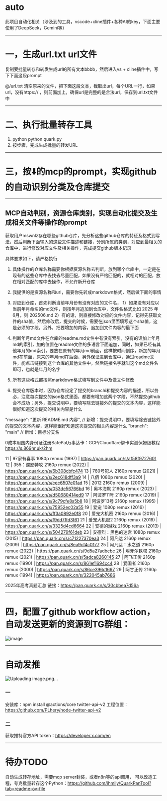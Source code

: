 # auto
此项目自动化相关（涉及到的工具，vscode+cline插件+各种AI的key，下面主要使用了DeepSeek，Gemini等）

------

# 一，生成url.txt url文件

 复制要批量转存和转发生成url的所有文本bbbb，然后进入vs + cline插件中，写下下面这段prompt

@/url.txt  清空原来的文件，把下面这段文本，截取出url，每个URL一行，如果url，没有https:// ，则前面加上，确保url是完整的是合法url，保存到url.txt文件中

------

# 二、执行批量转存工具

1. python python quark.py
2. 按步骤，完成生成批量的转发URL

------

# 三，按⬇️的mcp的prompt，实现github的自动识别分类及仓库提交

----------

## MCP自动判别，资源仓库类别，实现自动化提交及生成相关文件等操作的prompt

获取用户mswnlz存在哪些github仓库，先分析这些github仓库的特征及格式到写法，然后判断下面输入的这些文件描述和链接，分别所属的类别，对应到最相关的仓库中，进行修改对应文件及相关操作，完成提交github版本记录

具体要求如下，请严格执行

1. 具体操作的仓库名称需要你根据资源名称去判断，放到哪个仓库中，一定是在现有的这些仓库中去找去尽量匹配，如果没有严格匹配的，就相对的匹配，放在相对匹配的库中去操作，不允许新开仓库
2. 我提供的是资源名称和url，需要你先转成markdown格式，然后做下面的事情

3. 对应到仓库，首先判断当前年月份有没有对应的文件名，
1）如果没有对应以当前年月命名的md文件，则按年月追加到仓库中，文件名格式比如 2025 年 6月，则 202506.md
2）有的话，则直接修改对应的文件内容，记得先获取文件的sha值，然后修改后，提交的时候，需要在json里面填写这个sha值，这是必须的字段，另外，把要增加的内容，追加到文件内容的最下面

4. 判断年月md文件在仓库的readme.md文件中有没有索引，没有的话加上年月md的索引，加的位置在readme文件的多语言下面追加，同时，如果已经有其他年月的md索引，要放在原有的年月md前面，这样按时间倒序，新加的年月md在前面，原来的年月md在后面，另外保证进到仓库中，通过readme文件，能点击链接到这个仓库的其他文件中，然后链接名字就叫这个md文件名即可，也就是年月的名字
5. 所有这些格式都按照markdown格式填写到文件中及做文件修改
6. 提交仓库版本时，因为仓库设定了提交的branchi和提交内容的描述，所以务必，注意每次提交的json格式里面，都要有增加这两个字段，不然提交github会不成功；另外，提交说明中，要填写除去链接外的提交的文本内容，这样能很好知道这次提交的相关内容是什么

  "message": "更新 README.md 内容",      // 新增：提交说明中，要填写除去链接外的提交的文本内容，这样能很好知道这次提交的相关内容是什么
  "branch": "main"                     // 新增：目标分支名


0成本用国内身份证注册SafePal万事达卡：GCP/Cloudflare绑卡实测保姆级教程
https://s.869hr.uk/2hm


11 | 97家有喜事 1080p remux (1997) | https://pan.quark.cn/s/af58f9727601
12 | 355：谍影特攻 2160p remux (2022) | https://pan.quark.cn/s/6b308cbfc474
13 | 760号犯人 2160p remux (2021) | https://pan.quark.cn/s/2ec618dff3a9
14 | 八佰 1080p remux (2020) | https://pan.quark.cn/s/cec6507e01ad
15 | 2012 2160p remux (2009) | https://pan.quark.cn/s/053de56766bd
16 | 奥本海默 2160p remux (2023) | https://pan.quark.cn/s/d50680414ed9
17 | 阿波罗11号 2160p remux (2019) | https://pan.quark.cn/s/9c79cfe8a5b8
18 | 阿波罗13号 2160p remux (1995) | https://pan.quark.cn/s/75952ec02a55
19 | 爱宠 1080p remux (2016) | https://pan.quark.cn/s/ff3a0892e0f8
20 | 爱宠大机密 2160p remux (2016) | https://pan.quark.cn/s/f9dd7ffd3f61
21 | 爱宠大机密2 2160p remux (2019) | https://pan.quark.cn/s/3325d4cd6664
22 | 安德的游戏 2160p remux (2013) | https://pan.quark.cn/s/504279f61deb
23 | 安德烈：黑色的迷宫 1080p remux (2015) | https://pan.quark.cn/s/c71227370ea3
24 | 阿凡达 2160p remux (2009) | https://pan.quark.cn/s/8ea9cf4c0177
25 | 阿凡达：水之道 2160p remux (2022) | https://pan.quark.cn/s/9d5a27adbcbc
26 | 埃菲尔铁塔 2160p remux (2021) | https://pan.quark.cn/s/5adca8260145
27 | 阿飞正传 2160p remux (1990) | https://pan.quark.cn/s/861ef1694cc4
28 | 爱国者 2160p remux (2000) | https://pan.quark.cn/s/86ce396c1667
29 | 阿甘正传 2160p remux (1994) | https://pan.quark.cn/s/322045ab7686

2025年高考真题汇总
链接：https://pan.quark.cn/s/30cbbea7d56a

----------

# 四，配置了github workflow action，自动发送更新的资源到TG群组：

![image](https://github.com/user-attachments/assets/33d8cd8d-36ca-451d-a783-3d4362601a6b)


----------

# 自动发推

![Uploading image.png…]()


### 一
安装库：npm install @actions/core twitter-api-v2
工程位置：https://github.com/PLhery/node-twitter-api-v2

### 二
获取推特官方API token：https://developer.x.com/en


------------------

# 待办TODO

自动生成转存地址，需要mcp server封装，或者n8n等的api调用，
可以改造工程，夸克批量转存这个Python：https://github.com/ihmily/QuarkPanTool?tab=readme-ov-file

----------

